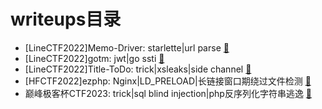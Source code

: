 # writeups目录
* [LineCTF2022]Memo-Driver: starlette|url parse [🔰](https://github.com/local-h0st/CTF/blob/main/writeups/%5BLineCTF2022%5DMemo-Driver.md)
* [LineCTF2022]gotm: jwt|go ssti [🔰](https://github.com/local-h0st/CTF/blob/main/writeups/%5BLineCTF2022%5Dgotm.md)
* [LineCTF2022]Title-ToDo: trick|xsleaks|side channel [🔰](https://github.com/local-h0st/CTF/blob/main/writeups/%5BLineCTF2022%5DTitle-ToDo.md)
* [HFCTF2022]ezphp: Nginx|LD_PRELOAD|长链接窗口期绕过文件检测 [🔰](https://github.com/local-h0st/CTF/blob/main/writeups/%5BHFCTF2022%5Dezphp.md)
* 巅峰极客杯CTF2023: trick|sql blind injection|php反序列化字符串逃逸 [🔰](https://github.com/local-h0st/CTF/blob/main/writeups/%E5%B7%85%E5%B3%B0%E6%9E%81%E5%AE%A2%E6%9D%AFCTF2023.md)
